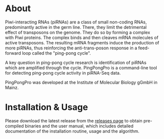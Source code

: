 About
=====

Piwi-interacting RNAs (piRNAs) are a class of small non-coding RNAs, predominantly active in the germ line. There, they limit the detrimental effect of transposons on the genome. They do so by forming a complex with Piwi proteins. The complex binds and then cleaves mRNA molecules of active transposons. The resulting mRNA fragments induce the production of more piRNAs, thus reinforcing the anti-trans-poson response in a feed-forward loop called the "ping-pong cycle".

A key question in ping-pong cycle research is identification of piRNAs which are amplified through the cycle. PingPongPro is a command-line tool for detecting ping-pong cycle activity in piRNA-Seq data.

PingPongPro was developed at the Institute of Molecular Biology gGmbH in Mainz.

Installation & Usage
====================

Please download the latest release from the [releases page](https://github.com/suhrig/pingpongpro/releases) to obtain pre-compiled binaries and the user manual, which includes detailed documentation of the installation routine, usage and the algorithm.

